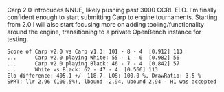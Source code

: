 Carp 2.0 introduces NNUE, likely pushing past 3000 CCRL ELO. I'm finally confident enough to start submitting Carp to engine tournaments.
Starting from 2.0 I will also start focusing more on adding tooling/functionality around the engine, transitioning to a private OpenBench instance for testing.

```
Score of Carp v2.0 vs Carp v1.3: 101 - 8 - 4  [0.912] 113
...      Carp v2.0 playing White: 55 - 1 - 0  [0.982] 56
...      Carp v2.0 playing Black: 46 - 7 - 4  [0.842] 57
...      White vs Black: 62 - 47 - 4  [0.566] 113
Elo difference: 405.1 +/- 118.7, LOS: 100.0 %, DrawRatio: 3.5 %
SPRT: llr 2.96 (100.5%), lbound -2.94, ubound 2.94 - H1 was accepted
```